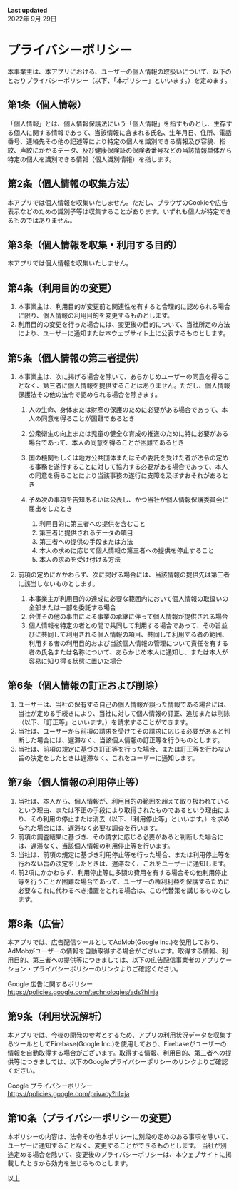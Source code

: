 **Last updated**  
2022年 9月 29日

# プライバシーポリシー

本事業主は、本アプリにおける、ユーザーの個人情報の取扱いについて、以下のとおりプライバシーポリシー（以下、「本ポリシー」といいます。）を定めます。

## 第1条（個人情報）

「個人情報」とは、個人情報保護法にいう「個人情報」を指すものとし、生存する個人に関する情報であって、当該情報に含まれる氏名、生年月日、住所、電話番号、連絡先その他の記述等により特定の個人を識別できる情報及び容貌、指紋、声紋にかかるデータ、及び健康保険証の保険者番号などの当該情報単体から特定の個人を識別できる情報（個人識別情報）を指します。

## 第2条（個人情報の収集方法）

本アプリでは個人情報を収集いたしません。ただし、ブラウザのCookieや広告表示などのための識別子等は収集することがあります。いずれも個人が特定できるものではありません。

## 第3条（個人情報を収集・利用する目的）

本アプリでは個人情報を収集いたしません。

## 第4条（利用目的の変更）

1. 本事業主は、利用目的が変更前と関連性を有すると合理的に認められる場合に限り、個人情報の利用目的を変更するものとします。
2. 利用目的の変更を行った場合には、変更後の目的について、当社所定の方法により、ユーザーに通知または本ウェブサイト上に公表するものとします。

## 第5条（個人情報の第三者提供）

1. 本事業主は、次に掲げる場合を除いて、あらかじめユーザーの同意を得ることなく、第三者に個人情報を提供することはありません。ただし、個人情報保護法その他の法令で認められる場合を除きます。

    1. 人の生命、身体または財産の保護のために必要がある場合であって、本人の同意を得ることが困難であるとき
    2. 公衆衛生の向上または児童の健全な育成の推進のために特に必要がある場合であって、本人の同意を得ることが困難であるとき
    3. 国の機関もしくは地方公共団体またはその委託を受けた者が法令の定める事務を遂行することに対して協力する必要がある場合であって、本人の同意を得ることにより当該事務の遂行に支障を及ぼすおそれがあるとき
    4. 予め次の事項を告知あるいは公表し、かつ当社が個人情報保護委員会に届出をしたとき

        1. 利用目的に第三者への提供を含むこと
        2. 第三者に提供されるデータの項目
        3. 第三者への提供の手段または方法
        4. 本人の求めに応じて個人情報の第三者への提供を停止すること
        5. 本人の求めを受け付ける方法

2. 前項の定めにかかわらず、次に掲げる場合には、当該情報の提供先は第三者に該当しないものとします。

    1. 本事業主が利用目的の達成に必要な範囲内において個人情報の取扱いの全部または一部を委託する場合
    2. 合併その他の事由による事業の承継に伴って個人情報が提供される場合
    3. 個人情報を特定の者との間で共同して利用する場合であって、その旨並びに共同して利用される個人情報の項目、共同して利用する者の範囲、利用する者の利用目的および当該個人情報の管理について責任を有する者の氏名または名称について、あらかじめ本人に通知し、または本人が容易に知り得る状態に置いた場合

## 第6条（個人情報の訂正および削除）

1. ユーザーは、当社の保有する自己の個人情報が誤った情報である場合には、当社が定める手続きにより、当社に対して個人情報の訂正、追加または削除（以下、「訂正等」といいます。）を請求することができます。
2. 当社は、ユーザーから前項の請求を受けてその請求に応じる必要があると判断した場合には、遅滞なく、当該個人情報の訂正等を行うものとします。
3. 当社は、前項の規定に基づき訂正等を行った場合、または訂正等を行わない旨の決定をしたときは遅滞なく、これをユーザーに通知します。

## 第7条（個人情報の利用停止等）

1. 当社は、本人から、個人情報が、利用目的の範囲を超えて取り扱われているという理由、または不正の手段により取得されたものであるという理由により、その利用の停止または消去（以下、「利用停止等」といいます。）を求められた場合には、遅滞なく必要な調査を行います。
2. 前項の調査結果に基づき、その請求に応じる必要があると判断した場合には、遅滞なく、当該個人情報の利用停止等を行います。
3. 当社は、前項の規定に基づき利用停止等を行った場合、または利用停止等を行わない旨の決定をしたときは、遅滞なく、これをユーザーに通知します。
4. 前2項にかかわらず、利用停止等に多額の費用を有する場合その他利用停止等を行うことが困難な場合であって、ユーザーの権利利益を保護するために必要なこれに代わるべき措置をとれる場合は、この代替策を講じるものとします。

## 第8条（広告）

本アプリでは、広告配信ツールとしてAdMob(Google Inc.)を使用しており、AdMobがユーザーの情報を自動取得する場合がございます。取得する情報、利用目的、第三者への提供等につきましては、以下の広告配信事業者のアプリケーション・プライバシーポリシーのリンクよりご確認ください。

Google 広告に関するポリシー  
https://policies.google.com/technologies/ads?hl=ja

## 第9条（利用状況解析）

本アプリでは、今後の開発の参考とするため、アプリの利用状況データを収集するツールとしてFirebase(Google Inc.)を使用しており、Firebaseがユーザーの情報を自動取得する場合がございます。取得する情報、利用目的、第三者への提供等につきましては、以下のGoogleプライバシーポリシーのリンクよりご確認ください。

Google プライバシーポリシー  
https://policies.google.com/privacy?hl=ja

## 第10条（プライバシーポリシーの変更）

本ポリシーの内容は、法令その他本ポリシーに別段の定めのある事項を除いて、ユーザーに通知することなく、変更することができるものとします。
当社が別途定める場合を除いて、変更後のプライバシーポリシーは、本ウェブサイトに掲載したときから効力を生じるものとします。  

以上
